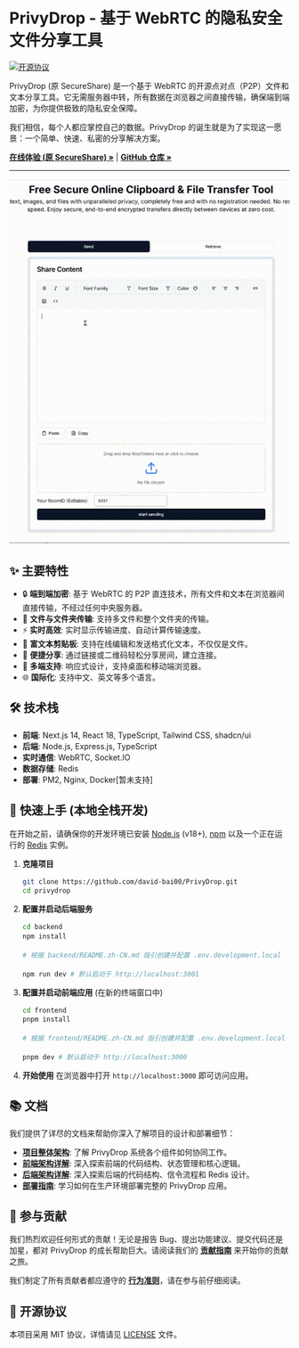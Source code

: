 # PrivyDrop - 基于 WebRTC 的隐私安全文件分享工具

[![开源协议](https://img.shields.io/badge/license-MIT-blue.svg)](./LICENSE)

PrivyDrop (原 SecureShare) 是一个基于 WebRTC 的开源点对点（P2P）文件和文本分享工具。它无需服务器中转，所有数据在浏览器之间直接传输，确保端到端加密，为你提供极致的隐私安全保障。

我们相信，每个人都应掌控自己的数据。PrivyDrop 的诞生就是为了实现这一愿景：一个简单、快速、私密的分享解决方案。

[**在线体验 (原 SecureShare) »**](https://www.securityshare.xyz/) | [**GitHub 仓库 »**](https://github.com/david-bai00/PrivyDrop)

---

![PrivyDrop 界面截图](frontend/public/HowItWorks.gif)

## ✨ 主要特性

- 🔒 **端到端加密**: 基于 WebRTC 的 P2P 直连技术，所有文件和文本在浏览器间直接传输，不经过任何中央服务器。
- 📂 **文件与文件夹传输**: 支持多文件和整个文件夹的传输。
- ⚡ **实时高效**: 实时显示传输进度、自动计算传输速度。
- 📝 **富文本剪贴板**: 支持在线编辑和发送格式化文本，不仅仅是文件。
- 🔗 **便捷分享**: 通过链接或二维码轻松分享房间，建立连接。
- 📱 **多端支持**: 响应式设计，支持桌面和移动端浏览器。
- 🌐 **国际化**: 支持中文、英文等多个语言。

## 🛠️ 技术栈

- **前端**: Next.js 14, React 18, TypeScript, Tailwind CSS, shadcn/ui
- **后端**: Node.js, Express.js, TypeScript
- **实时通信**: WebRTC, Socket.IO
- **数据存储**: Redis
- **部署**: PM2, Nginx, Docker[暂未支持]

## 🚀 快速上手 (本地全栈开发)

在开始之前，请确保你的开发环境已安装 [Node.js](https://nodejs.org/) (v18+), [npm](https://www.npmjs.com/) 以及一个正在运行的 [Redis](https://redis.io/) 实例。

1.  **克隆项目**

    ```bash
    git clone https://github.com/david-bai00/PrivyDrop.git
    cd privydrop
    ```

2.  **配置并启动后端服务**

    ```bash
    cd backend
    npm install

    # 根据 backend/README.zh-CN.md 指引创建并配置 .env.development.local

    npm run dev # 默认启动于 http://localhost:3001
    ```

3.  **配置并启动前端应用** (在新的终端窗口中)

    ```bash
    cd frontend
    pnpm install

    # 根据 frontend/README.zh-CN.md 指引创建并配置 .env.development.local

    pnpm dev # 默认启动于 http://localhost:3000
    ```

4.  **开始使用**
    在浏览器中打开 `http://localhost:3000` 即可访问应用。

## 📚 文档

我们提供了详尽的文档来帮助你深入了解项目的设计和部署细节：

- [**项目整体架构**](./docs/ARCHITECTURE.zh-CN.md): 了解 PrivyDrop 系统各个组件如何协同工作。
- [**前端架构详解**](./docs/FRONTEND_ARCHITECTURE.zh-CN.md): 深入探索前端的代码结构、状态管理和核心逻辑。
- [**后端架构详解**](./docs/BACKEND_ARCHITECTURE.zh-CN.md): 深入探索后端的代码结构、信令流程和 Redis 设计。
- [**部署指南**](./docs/DEPLOYMENT.zh-CN.md): 学习如何在生产环境部署完整的 PrivyDrop 应用。

## 🤝 参与贡献

我们热烈欢迎任何形式的贡献！无论是报告 Bug、提出功能建议、提交代码还是加星，都对 PrivyDrop 的成长帮助巨大。请阅读我们的 [**贡献指南**](./.github/CONTRIBUTING.zh-CN.md) 来开始你的贡献之旅。

我们制定了所有贡献者都应遵守的 [**行为准则**](./.github/CODE_OF_CONDUCT.zh-CN.md)，请在参与前仔细阅读。

## 📄 开源协议

本项目采用 MIT 协议，详情请见 [LICENSE](./LICENSE) 文件。
